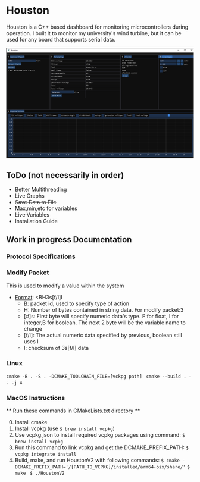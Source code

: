 # Houston
Houston is a C++ based dashboard for monitoring microcontrollers during operation. I built it to monitor my university's
wind turbine, but it can be used for any board that supports serial data.

![img.png](src/resource/img.png)
## ToDo (not necessarily in order)

* Better Multithreading
* ~~Live Graphs~~
* ~~Save Data to File~~
* Max,min,etc for variables
* ~~Live Variables~~
* Installation Guide
## Work in progress Documentation
### Protocol Specifications

### Modify Packet

This is used to modify a value within the system

* [Format](https://docs.python.org/3/library/struct.html): <BH3s[f/I]I
    * B: packet id, used to specify type of action
    * H: Number of bytes contained in string data. For modify packet:3
    * [#]s: First byte will specify numeric data's type. F for float, I for integer,B for boolean. The next 2 byte will
      be the variable name to change
    * [f/I]: The actual numeric data specified by previous, boolean still uses I
    * I: checksum of 3s[f/I] data
### Linux
```cmake -B . -S . -DCMAKE_TOOLCHAIN_FILE=[vckpg path]```
``` cmake --build . -- -j 4```

### MacOS Instructions

** Run these commands in CMakeLists.txt directory **

0. Install cmake
1. Install vcpkg (use ```$ brew install vcpkg```)
2. Use vcpkg.json to install required vcpkg packages using command:
```$ brew install vcpkg```
3. Run this command to link vcpkg and get the DCMAKE_PREFIX_PATH:
```$ vcpkg integrate install```
3. Build, make, and run HoustonV2 with following commands:
```$ cmake -DCMAKE_PREFIX_PATH='/[PATH_TO_VCPKG]/installed/arm64-osx/share/'```
```$ make ```
```$ ./HoustonV2 ```